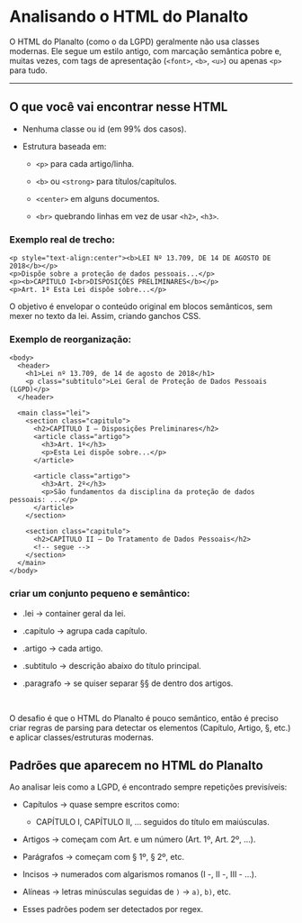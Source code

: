 # Analisando o HTML do Planalto

O HTML do Planalto (como o da LGPD) geralmente não usa classes modernas. Ele segue um estilo antigo, com marcação semântica pobre e, muitas vezes, com tags de apresentação (`<font>`, `<b>`, `<u>`) ou apenas `<p>` para tudo.

---
## O que você vai encontrar nesse HTML

- Nenhuma classe ou id (em 99% dos casos).

- Estrutura baseada em:

    - `<p>` para cada artigo/linha.

    - `<b>` ou `<strong>` para títulos/capítulos.

    - `<center>` em alguns documentos.

    - `<br>` quebrando linhas em vez de usar `<h2>`, `<h3>`.

### Exemplo real de trecho:
```
<p style="text-align:center"><b>LEI Nº 13.709, DE 14 DE AGOSTO DE 2018</b></p>
<p>Dispõe sobre a proteção de dados pessoais...</p>
<p><b>CAPÍTULO I<br>DISPOSIÇÕES PRELIMINARES</b></p>
<p>Art. 1º Esta Lei dispõe sobre...</p>
```

O objetivo é envelopar o conteúdo original em blocos semânticos, sem mexer no texto da lei. Assim, criando ganchos CSS.

### Exemplo de reorganização:
```
<body>
  <header>
    <h1>Lei nº 13.709, de 14 de agosto de 2018</h1>
    <p class="subtitulo">Lei Geral de Proteção de Dados Pessoais (LGPD)</p>
  </header>

  <main class="lei">
    <section class="capitulo">
      <h2>CAPÍTULO I — Disposições Preliminares</h2>
      <article class="artigo">
        <h3>Art. 1º</h3>
        <p>Esta Lei dispõe sobre...</p>
      </article>

      <article class="artigo">
        <h3>Art. 2º</h3>
        <p>São fundamentos da disciplina da proteção de dados pessoais: ...</p>
      </article>
    </section>

    <section class="capitulo">
      <h2>CAPÍTULO II — Do Tratamento de Dados Pessoais</h2>
      <!-- segue -->
    </section>
  </main>
</body>
```

### criar um conjunto pequeno e semântico:
- .lei → container geral da lei.


- .capitulo → agrupa cada capítulo.


- .artigo → cada artigo.


- .subtitulo → descrição abaixo do título principal.


- .paragrafo → se quiser separar §§ de dentro dos artigos.

<br>

O desafio é que o HTML do Planalto é pouco semântico, então é preciso criar regras de parsing para detectar os elementos (Capítulo, Artigo, §, etc.) e aplicar classes/estruturas modernas.

## Padrões que aparecem no HTML do Planalto
Ao analisar leis como a LGPD, é encontrado sempre repetições previsíveis:

- Capítulos → quase sempre escritos como:
    - CAPÍTULO I, CAPÍTULO II, … seguidos do título em maiúsculas.


- Artigos → começam com Art. e um número (Art. 1º, Art. 2º, …).


- Parágrafos → começam com § 1º, § 2º, etc.


- Incisos → numerados com algarismos romanos (I -, II -, III - …).


- Alíneas → letras minúsculas seguidas de `)` → `a)`, `b)`, etc.


- Esses padrões podem ser detectados por regex.
